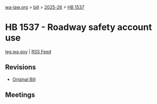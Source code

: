 [wa-law.org](/) > [bill](/bill/) > [2025-26](/bill/2025-26/) > [HB 1537](/bill/2025-26/hb/1537/)

# HB 1537 - Roadway safety account use
[leg.wa.gov](https://app.leg.wa.gov/billsummary?BillNumber=1537&Year=2025&Initiative=false) | [RSS Feed](./rss.xml)

## Revisions
* [Original Bill](1/)

## Meetings